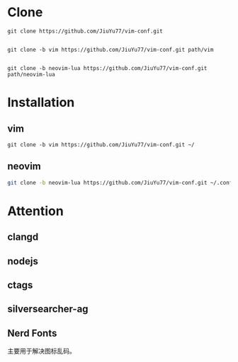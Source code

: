 # Clone
```shell
git clone https://github.com/JiuYu77/vim-conf.git


git clone -b vim https://github.com/JiuYu77/vim-conf.git path/vim


git clone -b neovim-lua https://github.com/JiuYu77/vim-conf.git path/neovim-lua
```

# Installation
## vim
```shell
git clone -b vim https://github.com/JiuYu77/vim-conf.git ~/
```

## neovim
```bash
git clone -b neovim-lua https://github.com/JiuYu77/vim-conf.git ~/.config/nvim/
```

# Attention
## clangd

## nodejs

## ctags

## silversearcher-ag

## Nerd Fonts
主要用于解决图标乱码。


